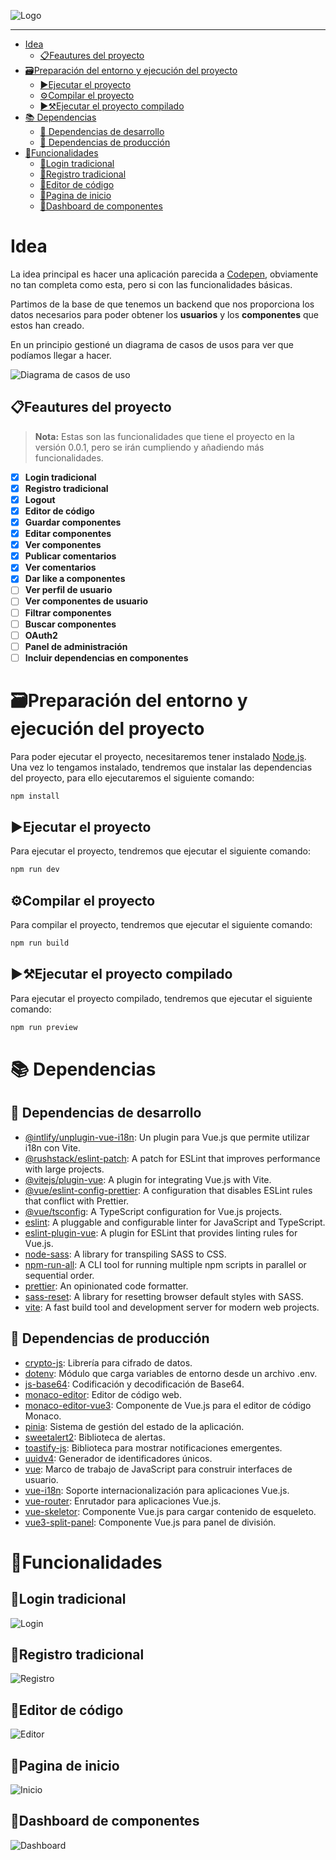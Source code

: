 ![Logo](../docs/img/logo-white.png)

---

- [Idea](#idea)
  - [📋Feautures del proyecto](#feautures-del-proyecto)
- [🗃️Preparación del entorno y ejecución del proyecto](#️preparación-del-entorno-y-ejecución-del-proyecto)
  - [▶️Ejecutar el proyecto](#️ejecutar-el-proyecto)
  - [⚙️Compilar el proyecto](#️compilar-el-proyecto)
  - [▶️⚒️Ejecutar el proyecto compilado](#️️ejecutar-el-proyecto-compilado)
- [📚 Dependencias](#-dependencias)
  - [📒 Dependencias de desarrollo](#-dependencias-de-desarrollo)
  - [📕 Dependencias de producción](#-dependencias-de-producción)
- [📌Funcionalidades](#funcionalidades)
  - [🎨Login tradicional](#login-tradicional)
  - [🎨Registro tradicional](#registro-tradicional)
  - [🎨Editor de código](#editor-de-código)
  - [🎨Pagina de inicio](#pagina-de-inicio)
  - [🎨Dashboard de componentes](#dashboard-de-componentes)




# Idea

La idea principal es hacer una aplicación parecida a [Codepen](https://codepen.io/), obviamente no tan completa como esta, pero si con las funcionalidades básicas.

Partimos de la base de que tenemos un backend que nos proporciona los datos necesarios para poder obtener los **usuarios** y los **componentes** que estos han creado.

En un principio gestioné un diagrama de casos de usos para ver que podíamos llegar a hacer.

![Diagrama de casos de uso](../docs/uml/uses-cases.png)

## 📋Feautures del proyecto

> **Nota:** Estas son las funcionalidades que tiene el proyecto en la versión 0.0.1, pero se irán cumpliendo y añadiendo más funcionalidades.

- [x] **Login tradicional**
- [x] **Registro tradicional**
- [x] **Logout**
- [x] **Editor de código**
- [x] **Guardar componentes**
- [x] **Editar componentes**
- [x] **Ver componentes**
- [x] **Publicar comentarios**
- [x] **Ver comentarios**
- [x] **Dar like a componentes**
- [ ] **Ver perfil de usuario**
- [ ] **Ver componentes de usuario**
- [ ] **Filtrar componentes**
- [ ] **Buscar componentes**
- [ ] **OAuth2**
- [ ] **Panel de administración**
- [ ] **Incluir dependencias en componentes**

# 🗃️Preparación del entorno y ejecución del proyecto

Para poder ejecutar el proyecto, necesitaremos tener instalado [Node.js](https://nodejs.org/es/). Una vez lo tengamos instalado, tendremos que instalar las dependencias del proyecto, para ello ejecutaremos el siguiente comando:

```bash
npm install
```

## ▶️Ejecutar el proyecto

Para ejecutar el proyecto, tendremos que ejecutar el siguiente comando:

```bash
npm run dev
```

## ⚙️Compilar el proyecto

Para compilar el proyecto, tendremos que ejecutar el siguiente comando:

```bash
npm run build
```

## ▶️⚒️Ejecutar el proyecto compilado

Para ejecutar el proyecto compilado, tendremos que ejecutar el siguiente comando:

```bash
npm run preview
```

# 📚 Dependencias

## 📒 Dependencias de desarrollo

- [@intlify/unplugin-vue-i18n](https://www.npmjs.com/package/@intlify/unplugin-vue-i18n): Un plugin para Vue.js que permite utilizar i18n con Vite.
- [@rushstack/eslint-patch](https://www.npmjs.com/package/@rushstack/eslint-patch): A patch for ESLint that improves performance with large projects.
- [@vitejs/plugin-vue](https://www.npmjs.com/package/@vitejs/plugin-vue): A plugin for integrating Vue.js with Vite.
- [@vue/eslint-config-prettier](https://www.npmjs.com/package/@vue/eslint-config-prettier): A configuration that disables ESLint rules that conflict with Prettier.
- [@vue/tsconfig](https://www.npmjs.com/package/@vue/tsconfig): A TypeScript configuration for Vue.js projects.
- [eslint](https://www.npmjs.com/package/eslint): A pluggable and configurable linter for JavaScript and TypeScript.
- [eslint-plugin-vue](https://www.npmjs.com/package/eslint-plugin-vue): A plugin for ESLint that provides linting rules for Vue.js.
- [node-sass](https://www.npmjs.com/package/node-sass): A library for transpiling SASS to CSS.
- [npm-run-all](https://www.npmjs.com/package/npm-run-all): A CLI tool for running multiple npm scripts in parallel or sequential order.
- [prettier](https://www.npmjs.com/package/prettier): An opinionated code formatter.
- [sass-reset](https://www.npmjs.com/package/sass-reset): A library for resetting browser default styles with SASS.
- [vite](https://www.npmjs.com/package/vite): A fast build tool and development server for modern web projects.

## 📕 Dependencias de producción

- [crypto-js](https://www.npmjs.com/package/crypto-js): Librería para cifrado de datos.
- [dotenv](https://www.npmjs.com/package/dotenv): Módulo que carga variables de entorno desde un archivo .env.
- [js-base64](https://www.npmjs.com/package/js-base64): Codificación y decodificación de Base64.
- [monaco-editor](https://www.npmjs.com/package/monaco-editor):  Editor de código web.
- [monaco-editor-vue3](https://www.npmjs.com/package/monaco-editor-vue3): Componente de Vue.js para el editor de código Monaco.
- [pinia](https://www.npmjs.com/package/pinia): Sistema de gestión del estado de la aplicación.
- [sweetalert2](https://www.npmjs.com/package/sweetalert2): Biblioteca de alertas.
- [toastify-js](https://www.npmjs.com/package/toastify-js): Biblioteca para mostrar notificaciones emergentes.
- [uuidv4](https://www.npmjs.com/package/uuidv4): Generador de identificadores únicos.
- [vue](https://www.npmjs.com/package/vue): Marco de trabajo de JavaScript para construir interfaces de usuario.
- [vue-i18n](https://www.npmjs.com/package/vue-i18n): Soporte internacionalización para aplicaciones Vue.js.
- [vue-router](https://www.npmjs.com/package/vue-router): Enrutador para aplicaciones Vue.js.
- [vue-skeletor](https://www.npmjs.com/package/vue-skeletor):  Componente Vue.js para cargar contenido de esqueleto.
- [vue3-split-panel](https://www.npmjs.com/package/vue3-split-panel): Componente Vue.js para panel de división.

# 📌Funcionalidades

## 🎨Login tradicional

![Login](../docs/uml/login-secuency.png)

## 🎨Registro tradicional

![Registro](../docs/uml/register-secuency.png)

## 🎨Editor de código

![Editor](../docs/uml/playground-secuency.png)

## 🎨Pagina de inicio

![Inicio](../docs/uml/home-secuency.png)

## 🎨Dashboard de componentes

![Dashboard](../docs/uml/dashboard-compo-secuency.png)








